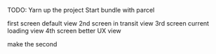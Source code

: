 TODO: 
Yarn up the project
Start bundle with parcel

first screen default view
2nd screen in transit view
3rd screen current loading view
4th screen better UX view 

make the second 